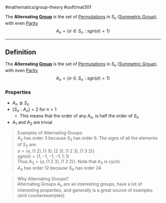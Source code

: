 #mathematics/group-theory #uoft/mat301 

The **Alternating [Group](Group.md)** is the set of [Permutations](../../Statistics/STA237%20Notes/Permutation.md) in $S_{n}$ ([Symmetric Group](Symmetric%20Group.md)), with even [Parity](Parity.md)  
$$A_{n}=\{\sigma\in S_{n}: sgn(\sigma)= 1\}$$

---
## Definition

The **Alternating [Group](Group.md)** is the set of [Permutations](../../Statistics/STA237%20Notes/Permutation.md) in $S_{n}$ ([Symmetric Group](Symmetric%20Group.md)), with even [Parity](Parity.md)  
$$A_{n}=\{\sigma\in S_{n}: sgn(\sigma)= 1\}$$
### Properties 
- $A_{n}\trianglelefteq S_{n}$
- $[S_{n}:A_{n}]=2$ for $n>1$
	- This means that the order of any $A_{n}$, is half the order of $S_{n}$
- $A_{1}$ and $A_{2}$ are trivial

> Examples of Alternating Groups  
> 	$A_{3}$ has order $3$ because $S_{3}$ has order $6$. The signs of all the elements of $S_{3}$ are:  
> 		 $\sigma = \{e, (1 \ 2), (1 \ 3), (2 \ 3),(1 \ 2 \ 3),(1 \ 3 \ 2)\}$  
> 		 $sgn(\sigma)=\{1, -1, -1, -1, 1,1\}$  
> 		 Thus $A_{3}=\{e, (1 \ 2 \ 3),(1 \ 3 \ 2)\}$. Note that $A_{3}$ is cyclic  
> 	$A_{4}$ has order $12$ because $S_{4}$ has order 24

> Why Alternating Groups?  
> 	Alternating Groups $A_{n}$ are an interesting groups, have a lot of interesting properties, and generally is a great source of examples (and counterexamples)